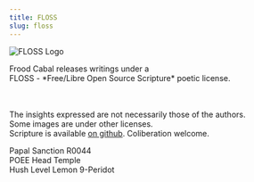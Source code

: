 ```yaml
---
title: FLOSS
slug: floss
---
```


<img class="w35" src="/image/svg/floss.svg" alt="FLOSS Logo" />

<p class="center">
  Frood Cabal releases writings under a
  <br>FLOSS - *Free/Libre Open Source Scripture* poetic license.

<br><br>The insights expressed are not necessarily those of the authors.
<br><kopy></kopy> Some images are under other licenses.
<br>Scripture is available [on github](https://github.com/poee/lol). Coliberation welcome.

</p>

<p class="stamp">
  Papal Sanction R0044
  <br>POEE Head Temple
  <br>Hush Level Lemon 9-Peridot
</p>

<br>
